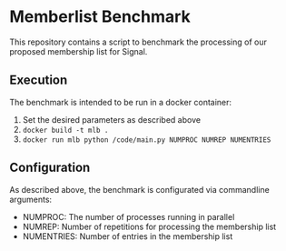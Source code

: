 # Memberlist Benchmark

This repository contains a script to benchmark the processing of our proposed membership list for Signal.

## Execution

The benchmark is intended to be run in a docker container:

1. Set the desired parameters as described above
2. `docker build -t mlb .`
3. `docker run mlb python /code/main.py NUMPROC NUMREP NUMENTRIES`

## Configuration

As described above, the benchmark is configurated via commandline arguments:

- NUMPROC: The number of processes running in parallel
- NUMREP: Number of repetitions for processing the membership list
- NUMENTRIES: Number of entries in the membership list

